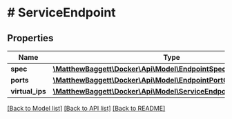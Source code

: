 # # ServiceEndpoint

## Properties

Name | Type | Description | Notes
------------ | ------------- | ------------- | -------------
**spec** | [**\MatthewBaggett\Docker\Api\Model\EndpointSpec**](EndpointSpec.md) |  | [optional]
**ports** | [**\MatthewBaggett\Docker\Api\Model\EndpointPortConfig[]**](EndpointPortConfig.md) |  | [optional]
**virtual_ips** | [**\MatthewBaggett\Docker\Api\Model\ServiceEndpointVirtualIPsInner[]**](ServiceEndpointVirtualIPsInner.md) |  | [optional]

[[Back to Model list]](../../README.md#models) [[Back to API list]](../../README.md#endpoints) [[Back to README]](../../README.md)
